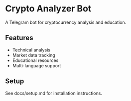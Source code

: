 # Crypto Analyzer Bot

A Telegram bot for cryptocurrency analysis and education.

## Features
- Technical analysis
- Market data tracking
- Educational resources
- Multi-language support

## Setup
See docs/setup.md for installation instructions.